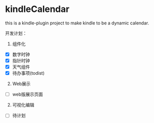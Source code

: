 # kindleCalendar
this is a kindle-plugin project to make kindle to be a dynamic calendar.

开发计划：
1. 组件化
- [x] 数字时钟
- [x] 指针时钟
- [x] 天气组件
- [x] 待办事项(todist)

2. Web展示
- [ ] web版展示页面

2. 可视化编辑
- [ ] 待计划

